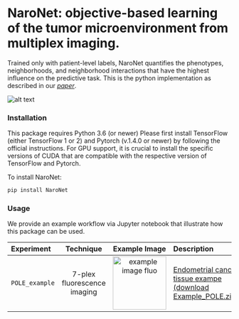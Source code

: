 # NaroNet: objective-based learning of the tumor microenvironment from multiplex imaging.
Trained only with patient-level labels, NaroNet quantifies the phenotypes, neighborhoods, and neighborhood interactions that have the highest influence on the predictive task. This is the python implementation as described in our [*paper*](https://arxiv.org/abs/2103.05385).  

![alt text](https://github.com/djimenezsanchez/NaroNet/blob/main/images/folder_overview.gif)

### Installation
This package requires Python 3.6 (or newer)
Please first install TensorFlow (either TensorFlow 1 or 2) and Pytorch (v.1.4.0 or newer) by following the official instructions. For GPU support, it is crucial to install the specific versions of CUDA that are compatible with the respective version of TensorFlow and Pytorch.

To install NaroNet:
```sh
pip install NaroNet
```

### Usage
We provide an example workflow via Jupyter notebook that illustrate how this package can be used.

| Experiment | Technique | Example Image | Description | 
| :-- | :-: | :-:| :-- |
| `POLE_example`| 7-plex fluorescence imaging | <img src="https://github.com/djimenezsanchez/NaroNet/blob/main/images/example_endometrial_crop.tif" title="example image fluo" width="120px" align="center">  | [Endometrial cancer tissue exampe (download Example_POLE.zip)](https://zenodo.org/record/4630664#.YFoGLa9KiUk). | 

